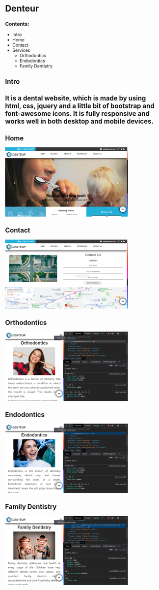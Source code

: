 # Denteur
### Contents:
<ul>
<li> Intro</li>
<li> Home</li>
<li> Contact</li>
<li> Services
    <ul>
    <li>Orthodontics</li>
    <li>Endodontics</li>
    <li>Family Dentistry</li>
    </ul>
</li>
</ul>
<h2>Intro<h2>
 It is a dental website, which is made by using html, css, jquery and a little bit of bootstrap and font-awesome icons. It is fully responsive and works well in both desktop and mobile devices.

<h2>Home</h2>
<img src="./images/home-pageDesktop2.png" width="400px" alt="home-page">
<h2>Contact</h2>
<img src="./images/contactDesktop.png" width="400px" alt="Contact"/>

<h2>Orthodontics</h2>
<img src="./images/orthodonticsDesktop.png" width="400px" alt="Orthodontics">

<h2>Endodontics</h2>
<img src="./images/endodonticsDesktop.png" width="400px" alt="Endodontics">
<h2>Family Dentistry</h2>
<img src="./images/family_dentistryDesktop.png" width="400px" alt="Family Dentistry">
